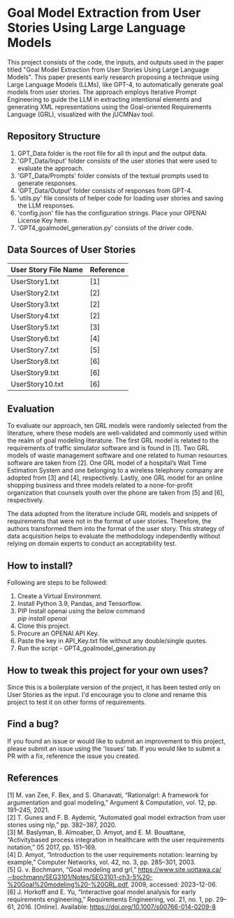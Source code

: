 # Goal Model Extraction from User Stories Using Large Language Models

This project consists of the code, the inputs, and outputs used in the paper titled "Goal Model Extraction from User Stories Using Large Language Models". 
This paper presents early research proposing a technique using Large Language Models (LLMs), like GPT-4, to automatically generate goal models from user stories. The approach
employs Iterative Prompt Engineering to guide the LLM in extracting intentional elements and generating XML representations using the Goal-oriented Requirements Language (GRL), visualized with the jUCMNav tool.

## Repository Structure
1. GPT_Data folder is the root file for all th input and the output data. 
2. 'GPT_Data/Input' folder consists of the user stories that were used to evaluate the approach.
3. 'GPT_Data/Prompts' folder consists of the textual prompts used to generate responses.
4. 'GPT_Data/Output' folder consists of responses from GPT-4.
5. 'utils.py' file consists of helper code for loading user stories and saving the LLM responses.
6. 'config.json' file has the configuration strings. Place your OPENAI License Key here. 
7. 'GPT4_goalmodel_generation.py' consists of the driver code.

## Data Sources of User Stories
| User Story File Name  | Reference|
| --------------------- | ---------|
| UserStory1.txt        | [1]      |
| UserStory2.txt        | [2]      |
| UserStory3.txt        | [2]      |
| UserStory4.txt        | [2]      |
| UserStory5.txt        | [3]      |
| UserStory6.txt        | [4]      |
| UserStory7.txt        | [5]      |
| UserStory8.txt        | [6]      |
| UserStory9.txt        | [6]      |
| UserStory10.txt       | [6]      |
## Evaluation
To evaluate our approach, ten GRL models were randomly selected from the literature, where these models are well-validated and commonly used within the realm of goal
modeling literature. The first GRL model is related to the requirements of traffic simulator software and is found in [1]. Two GRL models of waste management software and one
related to human resources software are taken from [2]. One GRL model of a hospital’s Wait Time Estimation System and one belonging to a wireless telephony company are adopted from [3] and [4], respectively. Lastly, one GRL model for an online shopping business and three models related to a none-for-profit organization that counsels youth over the phone are taken from [5] and [6], respectively. 

The data adopted from the literature include GRL models and snippets of requirements that were not in the format of user stories. Therefore, the authors transformed
them into the format of the user story. This strategy of data acquisition helps to evaluate the methodology independently without relying on domain experts to conduct an acceptability test.

## How to install?
Following are steps to be followed:
1. Create a Virtual Environment.
2. Install Python 3.9, Pandas, and Tensorflow.
3. PIP Install openai using the below command  <br />
   *pip install openai*
5. Clone this project.
6. Procure an OPENAI API Key.
7. Paste the key in API_Key.txt file without any double/single quotes.
8. Run the script - GPT4_goalmodel_generation.py

## How to tweak this project for your own uses?
Since this is a boilerplate version of the project, it has been tested only on User Stories as the input. I'd encourage you to clone and rename this project to test it on other forms of requirements.

## Find a bug?
If you found an issue or would like to submit an improvement to this project, please submit an issue using the 'Issues' tab. If you would like to submit a PR with a fix, reference the issue you created. 

## References
[1] M. van Zee, F. Bex, and S. Ghanavati, “Rationalgrl: A framework for argumentation and goal modeling,” Argument & Computation, vol. 12,
pp. 191–245, 2021. </br>
[2] T. Gunes and F. B. Aydemir, “Automated goal model extraction from user stories using nlp,” pp. 382–387, 2020. </br>
[3] M. Baslyman, B. Almoaber, D. Amyot, and E. M. Bouattane, “Activitybased process integration in healthcare with the user requirements
notation,” 05 2017, pp. 151–169. </br>
[4] D. Amyot, “Introduction to the user requirements notation: learning by example,” Computer Networks, vol. 42, no. 3, pp. 285–301, 2003. </br>
[5] G. v. Bochmann, “Goal modeling and grl,” https://www.site.uottawa.ca/∼bochmann/SEG3101/Notes/SEG3101-ch3-5%20-%20Goal%20modeling%20-%20GRL.pdf, 2009, accessed: 2023–12-06. </br>
[6] J. Horkoff and E. Yu, “Interactive goal model analysis for early requirements engineering,” Requirements Engineering, vol. 21, no. 1, pp. 29–61, 2016. [Online]. Available: https://doi.org/10.1007/s00766-014-0209-8
